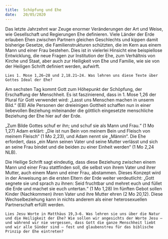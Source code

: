 ```yaml
---
title:  Schöpfung und Ehe
date:   20/05/2020
---
```


Das letzte Jahrzehnt war Zeuge enormer Veränderungen der Art und Weise, wie Gesellschaft und Regierungen Ehe definieren. Viele Länder der Erde erlauben Ehen zwischen Partnern gleichen Geschlechts und kippen damit bisherige Gesetze, die Familienstrukturen schützten, die im Kern aus einem Mann und einer Frau bestehen. Dies ist in vielerlei Hinsicht eine beispiellose Entwicklung, die neue Fragen zur Institution der Ehe, zum Verhältnis von Kirche und Staat, aber auch zur Heiligkeit von Ehe und Familie, wie sie von der Heiligen Schrift definiert werden, aufwirft.

`Lies 1. Mose 1,26–28 und 2,18.21–24. Was lehren uns diese Texte über Gottes Ideal der Ehe?`

Am sechsten Tag kommt Gott zum Höhepunkt der Schöpfung, der Erschaffung der Menschheit. Es ist faszinierend, dass in 1. Mose 1,26 der Plural für Gott verwendet wird: „Lasst uns Menschen machen in unserm Bild.“ (EB) Alle Personen der dreieinigen Gottheit schaffen nun in einer liebevollen Beziehung miteinander die göttlich eingesetzte menschliche Beziehung der Ehe hier auf der Erde.

„Zum Bilde Gottes schuf er ihn; und schuf sie als Mann und Frau.“ (1 Mo 1,27) Adam erklärt: „Die ist nun Bein von meinem Bein und Fleisch von meinem Fleisch“ (1 Mo 2,23), und Adam nennt sie „Männin“. Die Ehe erfordert, dass „ein Mann seinen Vater und seine Mutter verlässt und sich an seine Frau bindet und die beiden zu einer Einheit werden“ (1 Mo 2,24 NLB).

Die Heilige Schrift sagt eindeutig, dass diese Beziehung zwischen einem Mann und einer Frau stattfinden soll, die selbst von ihrem Vater und ihrer Mutter, auch einem Mann und einer Frau, abstammen. Dieses Konzept wird in der Anweisung an die ersten Eltern der Erde weiter verdeutlicht: „Gott segnete sie und sprach zu ihnen: Seid fruchtbar und mehret euch und füllet die Erde und machet sie euch untertan.“ (1 Mo 1,28) Im fünften Gebot sollen Kinder (Nachkommen) ihren Vater und ihre Mutter ehren (2 Mo 20,12). Diese Wechselbeziehung kann in nichts anderem als einer heterosexuellen Partnerschaft erfüllt werden.

`Lies Jesu Worte in Matthäus 19,3–6. Was lehren sie uns über die Natur und die Heiligkeit der Ehe? Wie sollen wir angesichts der Worte Jesu – und während wir nie vergessen, dass Gott die ganze Menschheit liebt und wir alle Sünder sind – fest und glaubenstreu für das biblische Prinzip der Ehe eintreten?`